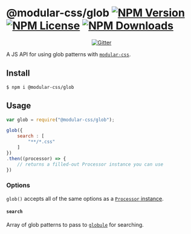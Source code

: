 @modular-css/glob [![NPM Version](https://img.shields.io/npm/v/@modular-css/glob.svg)](https://www.npmjs.com/package/@modular-css/glob) [![NPM License](https://img.shields.io/npm/l/@modular-css/glob.svg)](https://www.npmjs.com/package/@modular-css/glob) [![NPM Downloads](https://img.shields.io/npm/dm/@modular-css/glob.svg)](https://www.npmjs.com/package/@modular-css/glob)
===========

<p align="center">
    <a href="https://gitter.im/modular-css/modular-css"><img src="https://img.shields.io/gitter/room/modular-css/modular-css.svg" alt="Gitter" /></a>
</p>

A JS API for using glob patterns with [`modular-css`](https://github.com/tivac/modular-css).

## Install

`$ npm i @modular-css/glob`

## Usage

```js
var glob = require("@modular-css/glob");

glob({
    search : [
        "**/*.css"
    ]
})
.then((processor) => {
    // returns a filled-out Processor instance you can use
})
```

### Options

`glob()` accepts all of the same options as a [`Processor` instance](https://github.com/tivac/modular-css/blob/master/docs/api.md#options).

#### `search`

Array of glob patterns to pass to [`globule`](https://www.npmjs.com/package/globule) for searching.
